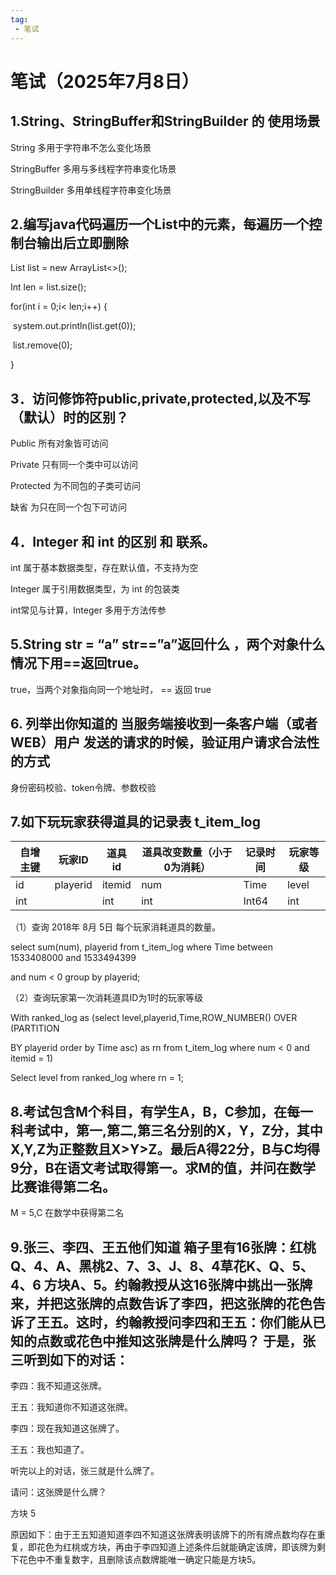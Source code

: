 ```yaml
---
tag:
 - 笔试
---
```


# 笔试（2025年7月8日）

## 1.String、StringBuffer和StringBuilder 的 使用场景 

String 多用于字符串不怎么变化场景

StringBuffer 多用与多线程字符串变化场景

StringBuilder 多用单线程字符串变化场景

## 2.编写java代码遍历一个List<Integer>中的元素，每遍历一个控制台输出后立即删除

List<Integer> list = new ArrayList<>();

Int len = list.size();

for(int i = 0;i< len;i++) {

​         system.out.println(list.get(0));

​         list.remove(0);

}

## 3．访问修饰符public,private,protected,以及不写（默认）时的区别？

Public 所有对象皆可访问

Private 只有同一个类中可以访问

Protected 为不同包的子类可访问

缺省 为只在同一个包下可访问 

## 4．Integer 和 int 的区别 和 联系。

 int 属于基本数据类型，存在默认值，不支持为空

Integer 属于引用数据类型，为 int 的包装类

int常见与计算，Integer 多用于方法传参

## 5.String str = “a”   str==”a”返回什么  ，两个对象什么情况下用==返回true。

 true，当两个对象指向同一个地址时， == 返回 true 

##  6.  列举出你知道的 当服务端接收到一条客户端（或者WEB）用户 发送的请求的时候，验证用户请求合法性的方式 

身份密码校验、token令牌、参数校验

## 7.如下玩玩家获得道具的记录表  t_item_log

| 自增主键 | 玩家ID   | 道具id | 道具改变数量（小于0为消耗） | 记录时间 | 玩家等级 |
| -------- | -------- | ------ | --------------------------- | -------- | -------- |
| id       | playerid | itemid | num                         | Time     | level    |
| int      |          | int    | int                         | Int64    | int      |

（1）查询 2018年 8月 5日 每个玩家消耗道具的数量。

select sum(num), playerid from t_item_log where Time between 1533408000 and 1533494399

and num < 0 group by playerid; 

（2）查询玩家第一次消耗道具ID为1时的玩家等级

With ranked_log as (select level,playerid,Time,ROW_NUMBER() OVER (PARTITION 

BY playerid order by Time asc) as rn from t_item_log where num < 0 and itemid = 1)

Select level from ranked_log where rn = 1;

## 8.考试包含M个科目，有学生A，B，C参加，在每一科考试中，第一,第二,第三名分别的X，Y，Z分，其中X,Y,Z为正整数且X>Y>Z。最后A得22分，B与C均得9分，B在语文考试取得第一。求M的值，并问在数学比赛谁得第二名。

M = 5,C 在数学中获得第二名

## 9.张三、李四、王五他们知道 箱子里有16张牌：红桃 Q、4、A、黑桃2、7、3、J、8、4草花K、Q、5、4、6 方块A、5。约翰教授从这16张牌中挑出一张牌来，并把这张牌的点数告诉了李四，把这张牌的花色告诉了王五。这时，约翰教授问李四和王五：你们能从已知的点数或花色中推知这张牌是什么牌吗？ 于是，张三听到如下的对话：

李四：我不知道这张牌。

王五：我知道你不知道这张牌。

李四：现在我知道这张牌了。 

王五：我也知道了。

听完以上的对话，张三就是什么牌了。 

请问：这张牌是什么牌？

 

方块 5

原因如下：由于王五知道知道李四不知道这张牌表明该牌下的所有牌点数均存在重复，即花色为红桃或方块，再由于李四知道上述条件后就能确定该牌，即该牌为剩下花色中不重复数字，且删除该点数牌能唯一确定只能是方块5。

 

 

 